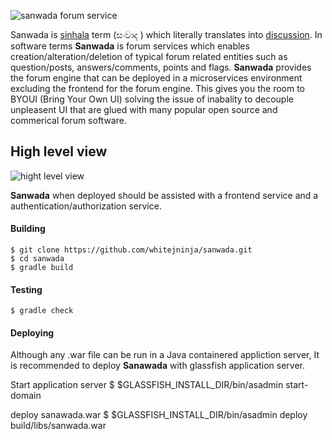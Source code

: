 ![sanwada forum service](https://github.com/whitejninja/sanwada/blob/master/doc/sanwada.png "Sanwada forum service")

Sanwada is [sinhala](https://en.wikipedia.org/wiki/Sinhalese_language) term (සංවාද  ) which literally translates into [discussion](https://translate.google.com/#auto/en/%E0%B7%83%E0%B6%82%E0%B7%80%E0%B7%8F%E0%B6%AF). In software terms **Sanwada** is forum services which enables creation/alteration/deletion of typical forum related entities such as question/posts, answers/comments, points and flags. **Sanwada** provides the forum engine that can be deployed in a microservices environment excluding the frontend for the forum engine. This gives you the room to BYOUI (Bring Your Own UI) solving the issue of inabality to decouple unpleasent UI that are glued with many popular open source and commerical forum software. 

## High level view

![hight level view](https://github.com/whitejninja/sanwada/blob/master/doc/aerialview.png "High level view")

**Sanwada** when deployed should be assisted with a frontend service and a authentication/authorization service. 

#### Building

    $ git clone https://github.com/whitejninja/sanwada.git
    $ cd sanwada
    $ gradle build

#### Testing

    $ gradle check

#### Deploying
Although any .war file can be run in a Java containered appliction server, It is recommended to deploy **Sanawada** with glassfish application server.

Start application server
    $ $GLASSFISH_INSTALL_DIR/bin/asadmin start-domain

deploy sanawada.war
    $ $GLASSFISH_INSTALL_DIR/bin/asadmin deploy build/libs/sanwada.war
